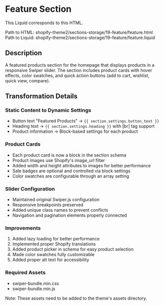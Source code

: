 # Feature Section

This Liquid corresponds to this HTML.

Path to HTML: shopify-theme2/sections-storage/19-feature/feature.html
Path to Liquid: shopify-theme2/sections-storage/19-feature/feature.liquid

## Description
A featured products section for the homepage that displays products in a responsive Swiper slider. The section includes product cards with hover effects, color swatches, and quick action buttons (add to cart, wishlist, quick view, compare).

## Transformation Details

### Static Content to Dynamic Settings
- Button text "Featured Products" → `{{ section.settings.button_text }}`
- Heading text → `{{ section.settings.heading }}` with [br] tag support
- Product information → Block-based settings for each product

### Product Cards
- Each product card is now a block in the section schema
- Product images use Shopify's image_url filter
- Added width and height attributes to images for better performance
- Sale badges are optional and controlled via block settings
- Color swatches are configurable through an array setting

### Slider Configuration
- Maintained original Swiper.js configuration
- Responsive breakpoints preserved
- Added unique class names to prevent conflicts
- Navigation and pagination elements properly connected

### Improvements
1. Added lazy loading for better performance
2. Implemented proper Shopify translations
3. Added product picker in schema for easy product selection
4. Made color swatches fully customizable
5. Added proper alt text for accessibility

### Required Assets
- swiper-bundle.min.css
- swiper-bundle.min.js

Note: These assets need to be added to the theme's assets directory. 